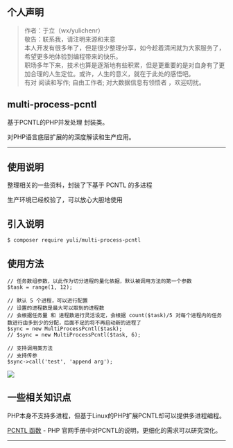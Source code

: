 ## 个人声明

> 作者：于立（wx/yulichenr）  
> 敬告：联系我，请注明来源和来意  
> 本人开发有很多年了，但是很少整理分享，如今趁着清闲就为大家服务了，希望更多地体验到编程带来的快乐。  
> 职场多年下来，技术也算是逐渐地有些积累，但是更重要的是对自身有了更加合理的人生定位。或许，人生的意义，就在于此处的感悟吧。  
> 有对 阅读和写作; 自由工作者; 对大数据信息有领悟者 ，欢迎叨扰。

## multi-process-pcntl

基于PCNTL的PHP并发处理 封装类。

对PHP语言底层扩展的的深度解读和生产应用。 

***

## 使用说明

整理相关的一些资料，封装了下基于 PCNTL 的多进程

生产环境已经校验了，可以放心大胆地使用

## 引入说明

```bash
$ composer require yuli/multi-process-pcntl
```

## 使用方法

```
// 任务数组参数，以此作为切分进程的量化依据，默认被调用方法的第一个参数
$task = range(1, 12);

// 默认 5 个进程，可以进行配置
// 设置的进程数是最大可以取到的进程数
// 会根据任务量 和 进程数进行灵活设定，会根据 count($task)/5 对每个进程内的任务数进行由多到少的分配，后面不足的将不再启动新的进程了
$sync = new MultiProcessPcntl($task);
// $sync = new MultiProcessPcntl($task, 6);

// 支持调用类方法
// 支持传参
$sync->call('test', 'append arg');
```

![](https://github.com/shxingzhe/multi-process-pcntl/blob/master/multi-demo.png)

## 一些相关知识点

PHP本身不支持多进程，但基于Linux的PHP扩展PCNTL却可以提供多进程编程。

[PCNTL 函数](http://php.net/manual/zh/book.pcntl.php) - PHP 官网手册中对PCNTL的说明，更细化的需求可以研究深化。

***
